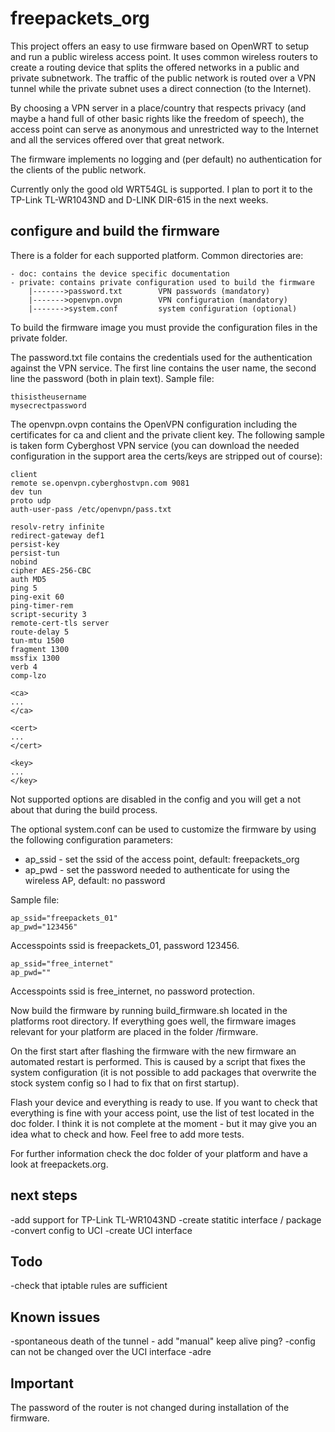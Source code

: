 freepackets_org
===============

This project offers an easy to use firmware based on OpenWRT to setup and run
a public wireless access point. It uses common wireless routers to create
a routing device that splits the offered networks in a public and private
subnetwork. The traffic of the public network is routed over a VPN tunnel
while the private subnet uses a direct connection (to the Internet).

By choosing a VPN server in a place/country that respects privacy (and maybe
a hand full of other basic rights like the freedom of speech), the
access point can serve as anonymous and unrestricted way to the Internet and
all the services offered over that great network.

The firmware implements no logging and (per default) no authentication for the
clients of the public network.

Currently only the good old WRT54GL is supported. I plan to port it to the
TP-Link TL-WR1043ND and D-LINK DIR-615 in the next weeks.

## configure and build the firmware

There is a folder for each supported platform. Common directories are:
```
- doc: contains the device specific documentation
- private: contains private configuration used to build the firmware
    |------->password.txt        VPN passwords (mandatory)
    |------->openvpn.ovpn        VPN configuration (mandatory)
    |------->system.conf         system configuration (optional)
```

To build the firmware image you must provide the configuration files in the 
private folder.

The password.txt file contains the credentials used for the authentication
against the VPN service. The first line contains the user name, the second
line the password (both in plain text). Sample file:
```
thisistheusername
mysecrectpassword
```

The openvpn.ovpn contains the OpenVPN configuration including the
certificates for ca and client and the private client key. The following
sample is taken form Cyberghost VPN service (you can download the needed
configuration in the support area the certs/keys are stripped out
of course):

```
client
remote se.openvpn.cyberghostvpn.com 9081
dev tun
proto udp
auth-user-pass /etc/openvpn/pass.txt

resolv-retry infinite
redirect-gateway def1
persist-key
persist-tun
nobind
cipher AES-256-CBC
auth MD5
ping 5
ping-exit 60
ping-timer-rem
script-security 3
remote-cert-tls server
route-delay 5
tun-mtu 1500
fragment 1300
mssfix 1300
verb 4
comp-lzo

<ca>
...
</ca>

<cert>
...
</cert>

<key>
...
</key>
```

Not supported options are disabled in the config and you will get a not
about that during the build process.

The optional system.conf can be used to customize the firmware by using the
following configuration parameters:
* ap_ssid - set the ssid of the access point, default: freepackets_org
* ap_pwd  - set the password needed to authenticate for using the wireless AP, default: no password

Sample file:
```
ap_ssid="freepackets_01"
ap_pwd="123456"
```

Accesspoints ssid is freepackets_01, password 123456.

```
ap_ssid="free_internet"
ap_pwd=""
```

Accesspoints ssid is free_internet, no password protection.

Now build the firmware by running build_firmware.sh located in the platforms
root directory. If everything goes well, the firmware images relevant for
your platform are placed in the folder <your platform>/firmware.

On the first start after flashing the firmware with the new firmware an 
automated restart is performed. This is caused by a script that fixes
the system configuration (it is not possible to add packages that overwrite
the stock system config so I had to fix that on first startup).

Flash your device and everything is ready to use. If you want to check that
everything is fine with your access point, use the list of test located in the doc
folder. I think it is not complete at the moment - but it may give you an idea
what to check and how. Feel free to add more tests.

For further information check the doc folder of your platform and have a look
at freepackets.org.

## next steps
-add support for TP-Link TL-WR1043ND
-create statitic interface / package
-convert config to UCI
-create UCI interface

## Todo
-check that iptable rules are sufficient

## Known issues
-spontaneous death of the tunnel - add "manual" keep alive ping?
-config can not be changed over the UCI interface
-adre

## Important

The password of the router is not changed during installation of the firmware.

